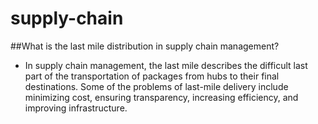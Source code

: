 # supply-chain
##What is the last mile distribution in supply chain management?
- In supply chain management, the last mile describes the difficult last part of the transportation of packages from hubs to their final destinations. Some of the problems of last-mile delivery include minimizing cost, ensuring transparency, increasing efficiency, and improving infrastructure.
